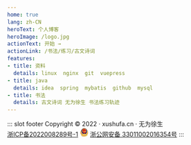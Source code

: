```yaml
---
home: true
lang: zh-CN
heroText: 个人博客
heroImage: /logo.jpg
actionText: 开始 →
actionLink: /书法/练习/古文诗词
features:
- title: 资料
  details: linux  nginx  git  vuepress 
- title: java
  details: idea  spring  mybatis  github  mysql
- title: 书法
  details: 古文诗词 无为徐生 书法练习轨迹
---
```


::: slot footer
Copyright © 2022 · xushufa.cn · 无为徐生 <br/>  [浙ICP备2022008289号-1]( http://beian.miit.gov.cn/ ) <img src="/ba.png" width="20"> [浙公网安备 33011002016354号]( http://www.beian.gov.cn/portal/registerSystemInfo?recordcode=33011002016354 ) 
:::

